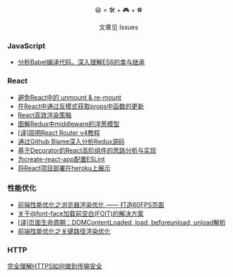 <p align="center">😆 = 🛠 + 🎮 + ⚽️</p>
<p align="center">文章见 Issues</p>



### JavaScript

- [分析Babel编译代码，深入理解ES6的类与继承](https://github.com/fi3ework/blog/issues/13)

### React

- [避免React中的 unmount & re-mount](https://github.com/fi3ework/blog/issues/19)
- [在React中通过反模式获取props中函数的更新](https://github.com/fi3ework/blog/issues/20)
- [React高效渲染策略](https://github.com/fi3ework/blog/issues/15)
- [图解Redux中middleware的洋葱模型](https://github.com/fi3ework/blog/issues/14)
- [\[译\]简明React Router v4教程](https://github.com/fi3ework/blog/issues/10)
- [通过Github Blame深入分析Redux源码](https://github.com/fi3ework/blog/issues/7)
- [基于Decorator的React高阶组件的思路分析与实现](https://github.com/fi3ework/blog/issues/6)
- [为create-react-app配置ESLint](https://github.com/fi3ework/blog/issues/5)
- [将React项目部署在heroku上展示](https://github.com/fi3ework/blog/issues/4)

### 性能优化

- [前端性能优化之浏览器渲染优化 —— 打造60FPS页面](https://github.com/fi3ework/blog/issues/9)
- [关于@font-face加载前空白(FOIT)的解决方案](https://github.com/fi3ework/blog/issues/8)
- [\[译\]页面生命周期：DOMContentLoaded, load, beforeunload, unload解析](https://github.com/fi3ework/blog/issues/3)
- [前端性能优化之关键路径渲染优化](https://github.com/fi3ework/blog/issues/16)

### HTTP

[完全理解HTTPS如何做到传输安全](https://github.com/fi3ework/blog/issues/17)

